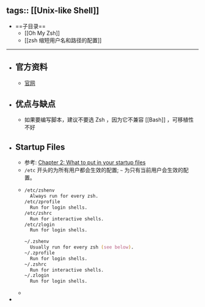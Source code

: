 tags:: [[Unix-like Shell]]
---

- ==子目录==
	- [[Oh My Zsh]]
	- [[zsh 缩短用户名和路径的配置]]
- ---
- ## 官方资料
	- [官网](https://zsh.sourceforge.io/)
- ## 优点与缺点
	- 如果要编写脚本，建议不要选 Zsh ，因为它不兼容 [[Bash]] ，可移植性不好
- ## Startup Files
	- 参考:  [Chapter 2: What to put in your startup files](https://zsh.sourceforge.io/Guide/zshguide02.html#l6)
	- `/etc` 开头的为所有用户都会生效的配置; `~` 为只有当前用户会生效的配置。
	- ``` zsh
	  /etc/zshenv
	  	Always run for every zsh.
	  /etc/zprofile
	  	Run for login shells.
	  /etc/zshrc
	  	Run for interactive shells.
	  /etc/zlogin
	  	Run for login shells.
	      
	  ~/.zshenv
	  	Usually run for every zsh (see below).
	  ~/.zprofile
	  	Run for login shells.
	  ~/.zshrc
	  	Run for interactive shells.
	  ~/.zlogin
	  	Run for login shells.
	  ```
	-
-